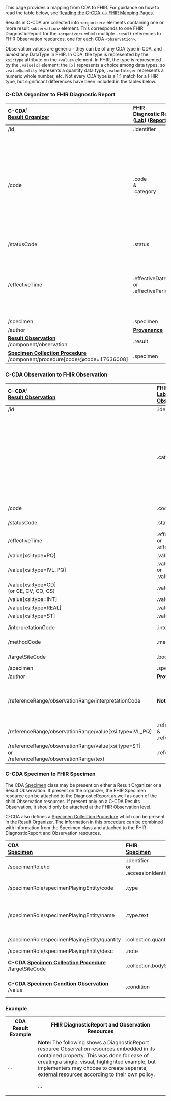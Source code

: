 <link rel="stylesheet" href="colors.css">

This page provides a mapping from CDA to FHIR. <!-- For the FHIR to CDA mapping, please refer to [Results FHIR → CDA](./FC-results.html). --> For guidance on how to read the table below, see [Reading the C-CDA ↔ FHIR Mapping Pages](./mappingGuidance.html).

Results in C-CDA are collected into `<organizer>` elements containing one or more result `<observation>` element. This corresponds to one FHIR DiagnosticReport for the `<organizer>` which multiple `.result` references to FHIR Observation resources, one for each CDA `<observation>`.

Observation values are generic - they can be of any CDA type in CDA, and *almost* any DataType in FHIR. In CDA, the type is represented by the `xsi:type` attribute on the `<value>` element. In FHIR, the type is represented by the `.value[x]` element; the `[x]` represents a choice among data types, so `.valueQuantity` represents a quantity data type, `.valueInteger` represents a numeric whole number, etc. Not every CDA type is a 1:1 match for a FHIR type, but significant differences have been included in the tables below.

### C-CDA Organizer to FHIR Diagnostic Report

|C-CDA¹<br/>[Result Organizer](https://hl7.org/cda/us/ccda/3.0.0/StructureDefinition-ResultOrganizer.html)|FHIR<br/>Diagnostic Report ([Lab](https://hl7.org/fhir/us/core/STU4/StructureDefinition-us-core-diagnosticreport-lab.html)) ([Reports](https://hl7.org/fhir/us/core/STU4/StructureDefinition-us-core-diagnosticreport-note.html))|Transform Steps|
|:----|:----|:----|
|/id|.identifier|[CDA id ↔ FHIR identifier](mappingGuidance.html#cda-id--fhir-identifier)|
|/code|.code<br/>&amp;<br/>.category|Map to code using [CDA coding ↔ FHIR CodeableConcept](mappingGuidance.html#cda-coding--fhir-codeableconcept).<br/>Category (and target FHIR Profile) may be identified by looking up a LOINC code's CLASSTYPE (see process in next table).<br/>Alternatively, an extension for `<sdtc:category>` is being developed for CDA Organizer which, if present, will map directly to this field.
|/statusCode|.status|[CDA Result Status → FHIR Report Status](./ConceptMap-CF-ResultReportStatus.html)
|/effectiveTime|.effectiveDateTime<br/>or<br/>.effectivePeriod|If low and high are identical, use effectiveDateTime. If organizer/effectiveTime is missing, use the earliest and latest observation/effectiveTime as the source of the mapping.<br/>[CDA ↔ FHIR Time/Dates](mappingGuidance.html#cda--fhir-timedates)
|/specimen|.specimen|[See below](#c-cda-specimen-to-fhir-specimen)
|/author|**[Provenance](http://hl7.org/fhir/us/core/STU4/StructureDefinition-us-core-provenance.html)**|[CDA ↔ FHIR Provenance](mappingGuidance.html#cda--fhir-provenance)|
|**[Result Observation](https://hl7.org/cda/us/ccda/3.0.0/StructureDefinition-ResultObservation.html)**<br/>/component/observation|.result|See following table
|**[Specimen Collection Procedure](https://hl7.org/cda/us/ccda/3.0.0/StructureDefinition-SpecimenCollectionProcedure.html)**<br/>/component/procedure[code/@code=17636008]|.specimen|[See below](#c-cda-specimen-to-fhir-specimen)

### C-CDA Observation to FHIR Observation

|C-CDA¹<br/>[Result Observation](https://hl7.org/cda/us/ccda/3.0.0/StructureDefinition-ResultObservation.html)|FHIR<br/>[Lab Result Observation](https://hl7.org/fhir/us/core/STU4/StructureDefinition-us-core-observation-lab.html)|Transform Steps|
|:----|:----|:----|
|/id|.identifier|[CDA id ↔ FHIR identifier](mappingGuidance.html#cda-id--fhir-identifier)|
||.category|If the code is LOINC, the category can be inferred from the LOINC code CLASSTYPE. Query a FHIR server via `{endpoint}CodeSystem/$lookup?system=http://loinc.org&code={code}&&property=CLASSTYPE` and set the category according to the CLASSTYPE property:<br/>1=Laboratory class (laboratory); 2=Clinical class (clinical-test); 3=Claims attachments (not mapped); 4=Surveys (survey)
|/code |.code|[CDA coding ↔ FHIR CodeableConcept](mappingGuidance.html#cda-coding--fhir-codeableconcept)|
|/statusCode|.status|[CDA Result Status → FHIR Observation Status](./ConceptMap-CF-ResultStatus.html)
|/effectiveTime|.effectiveDateTime<br/>or<br/>.effectivePeriod|Prefer effectiveDateTime<br/>[CDA ↔ FHIR Time/Dates](mappingGuidance.html#cda--fhir-timedates)
|/value[xsi:type=PQ]|.valueQuantity|[CDA ↔ FHIR Quantity](mappingGuidance.html#cda--fhir-quantity)
|/value[xsi:type=IVL_PQ]|.valueQuantity<br/>or<br/>.valueRange|[Ranges of Physical Quantities](mappingGuidance.html#ranges-of-physical-quantities)
|/value[xsi:type=CD]<br/>(or CE, CV, CO, CS)|.valueCodeableConcept|[CDA coding ↔ FHIR CodeableConcept](mappingGuidance.html#cda-coding--fhir-codeableconcept)|
|/value[xsi:type=INT]|.valueInteger|
|/value[xsi:type=REAL]|.valueQuantity|Leave unit fields empty
|/value[xsi:type=ST]|.valueString|
|/interpretationCode|.interpretation|[CDA coding ↔ FHIR CodeableConcept](mappingGuidance.html#cda-coding--fhir-codeableconcept)|
|/methodCode|.method|[CDA coding ↔ FHIR CodeableConcept](mappingGuidance.html#cda-coding--fhir-codeableconcept)|
|/targetSiteCode|.bodySite|[CDA coding ↔ FHIR CodeableConcept](mappingGuidance.html#cda-coding--fhir-codeableconcept)|
|/specimen|.specimen|[See below](#c-cda-specimen-to-fhir-specimen)
|/author|**[Provenance](http://hl7.org/fhir/us/core/STU4/StructureDefinition-us-core-provenance.html)**|[CDA ↔ FHIR Provenance](mappingGuidance.html#cda--fhir-provenance)|
|/referenceRange/observationRange/interpretationCode|**Not Supported**|FHIR expects reference ranges to be "normal" ranges. If C-CDA includes multiple reference ranges, only map the one with interpretationCode = `"N"`.
|/referenceRange/observationRange/value[xsi:type=IVL_PQ]|.referenceRange.low<br/>&<br/>.referenceRange.high|
|/referenceRange/observationRange/value[xsi:type=ST]<br/>or<br/>/referenceRange/observationRange/text|.referenceRange.text|

### C-CDA Specimen to FHIR Specimen

The CDA [Specimen](https://hl7.org/cda/stds/core/2.0.0-sd/StructureDefinition-Specimen.html) class may be present on either a Result Organizer or a Result Observation. If present on the organizer, the FHIR Specimen resource can be attached to the DiagnosticReport as well as each of the child Observation resources. If present only on a C-CDA Results Observation, it should only be attached at the FHIR Observation level.

C-CDA also defines a [Specimen Collection Procedure](https://hl7.org/cda/us/ccda/3.0.0/StructureDefinition-SpecimenCollectionProcedure.html) which can be present in the Result Organizer. The information in this procedure can be combined with information from the Specimen class and attached to the FHIR DiagnosticReport and Observation resources.

|CDA<br/>[Specimen](https://hl7.org/cda/stds/core/2.0.0-sd/StructureDefinition-Specimen.html)|FHIR<br/>[Specimen](https://hl7.org/fhir/us/core/STU6.1/StructureDefinition-us-core-specimen.html)|Transform Steps|
|:----|:----|:----|
|/specimenRole/id|.identifier<br/>or<br/>.accessionIdentifier|[CDA id ↔ FHIR identifier](mappingGuidance.html#cda-id--fhir-identifier)|
|/specimenRole/specimenPlayingEntity/code|.type|[CDA coding ↔ FHIR CodeableConcept](mappingGuidance.html#cda-coding--fhir-codeableconcept)|
|/specimenRole/specimenPlayingEntity/name|.type.text|If there is no `<code>`. If code already exists, name may also go in `.note`
|/specimenRole/specimenPlayingEntity/quantity|.collection.quantity|[CDA ↔ FHIR Quantity](mappingGuidance.html#cda--fhir-quantity)|
|/specimenRole/specimenPlayingEntity/desc|.note|
|**C-CDA [Specimen Collection Procedure](https://hl7.org/cda/us/ccda/3.0.0/StructureDefinition-SpecimenCollectionProcedure.html)**<br/>/targetSiteCode|.collection.bodySite|[CDA coding ↔ FHIR CodeableConcept](mappingGuidance.html#cda-coding--fhir-codeableconcept)|
|**C-CDA [Specimen Condtion Observation](https://hl7.org/cda/us/ccda/3.0.0/StructureDefinition-SpecimenConditionObservation.html)**<br/>/value|.condition|[CDA coding ↔ FHIR CodeableConcept](mappingGuidance.html#cda-coding--fhir-codeableconcept)|

### Example

<table><tr><th>CDA Result Example</th><th>FHIR DiagnosticReport and Observation Resources</th></tr>
<tr><td>
...
</td><td>
<b>Note:</b> The following shows a DiagnosticReport resource Observation resources embedded in its contained property. This was done for ease of creating a single, visual, highlighted example, but implementers may choose to create separate, external resources according to their own policy.
<br/>

...
</td></tr></table>

